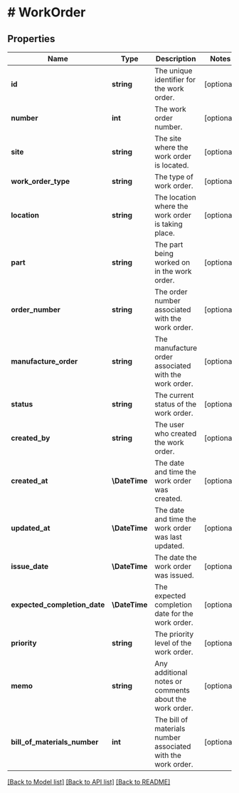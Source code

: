 # # WorkOrder

## Properties

Name | Type | Description | Notes
------------ | ------------- | ------------- | -------------
**id** | **string** | The unique identifier for the work order. | [optional]
**number** | **int** | The work order number. | [optional]
**site** | **string** | The site where the work order is located. | [optional]
**work_order_type** | **string** | The type of work order. | [optional]
**location** | **string** | The location where the work order is taking place. | [optional]
**part** | **string** | The part being worked on in the work order. | [optional]
**order_number** | **string** | The order number associated with the work order. | [optional]
**manufacture_order** | **string** | The manufacture order associated with the work order. | [optional]
**status** | **string** | The current status of the work order. | [optional]
**created_by** | **string** | The user who created the work order. | [optional]
**created_at** | **\DateTime** | The date and time the work order was created. | [optional]
**updated_at** | **\DateTime** | The date and time the work order was last updated. | [optional]
**issue_date** | **\DateTime** | The date the work order was issued. | [optional]
**expected_completion_date** | **\DateTime** | The expected completion date for the work order. | [optional]
**priority** | **string** | The priority level of the work order. | [optional]
**memo** | **string** | Any additional notes or comments about the work order. | [optional]
**bill_of_materials_number** | **int** | The bill of materials number associated with the work order. | [optional]

[[Back to Model list]](../../README.md#models) [[Back to API list]](../../README.md#endpoints) [[Back to README]](../../README.md)
